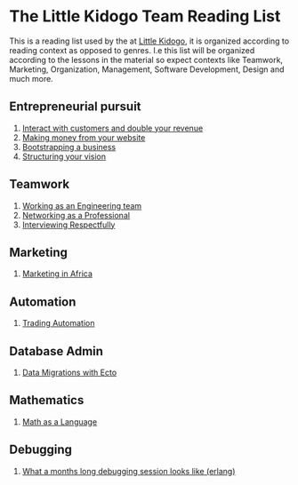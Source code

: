 # The Little Kidogo Team Reading List

This is a reading list used by the at [Little Kidogo](https://littlekidogo.co.za), it is organized according to reading context as opposed to genres.
I.e this list will be organized according to the lessons in the material so expect contexts like Teamwork, Marketing, Organization, Management, Software Development, Design and much more.

## Entrepreneurial pursuit 
1. [Interact with customers and double your revenue](https://medium.com/swlh/how-i-doubled-my-revenue-by-breaking-up-with-amazon-bd2718b405ae)
2. [Making money from your website](https://entrepreneurs.maqtoob.com/10-easy-ways-to-immediately-profit-from-your-online-business-2973725ae9a0)
3. [Bootstrapping a business](https://hackernoon.com/how-we-bootstrapped-our-no-code-web-development-startup-to-a-team-of-20-in-2-years-5d12f84f9824)
4. [Structuring your vision](https://medium.com/swlh/a-four-step-exercise-to-come-up-with-a-congruent-viable-compelling-vision-ee49e6d64a1d)

## Teamwork
1. [Working as an Engineering team](https://robots.thoughtbot.com/making-decisions-and-keeping-a-product-team-firing-on-all-cylinders)
2. [Networking as a Professional](https://medium.com/swlh/how-to-be-realistic-about-networking-9c3d7621ad1c)
3. [Interviewing Respectfully](https://hackernoon.com/things-you-should-never-say-when-interviewing-for-a-developer-role-138609321d7b)

## Marketing
1. [Marketing in Africa](https://www.mediaupdate.co.za/marketing/142525/how-to-engage-the-african-consumer-with-your-marketing-campaign)

## Automation 
1. [Trading Automation](https://www.investopedia.com/articles/trading/11/automated-trading-systems.asp)

## Database Admin
1. [Data Migrations with Ecto](https://hashrocket.com/blog/posts/ecto-migrations-simple-to-complex)

## Mathematics
1. [Math as a Language](https://medium.com/q-e-d/that-loser-woman-mathematician-who-changed-my-life-7df96e218eb1)

## Debugging 
1. [What a months long debugging session looks like (erlang)](https://blog.heroku.com/logplex-down-the-rabbit-hole) 
